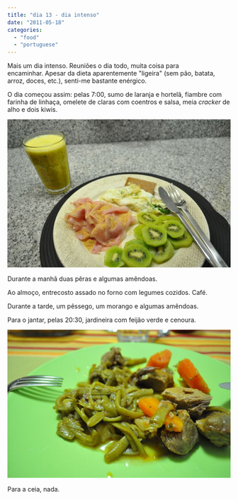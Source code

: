 ```yaml
---
title: "dia 13 - dia intenso"
date: "2011-05-18"
categories: 
  - "food"
  - "portuguese"
---
```


Mais um dia intenso. Reuniões o dia todo, muita coisa para encaminhar. Apesar da dieta aparentemente "ligeira" (sem pão, batata, arroz, doces, etc.), senti-me bastante enérgico.  
  
O dia começou assim: pelas 7:00, sumo de laranja e hortelã, fiambre com farinha de linhaça, omelete de claras com coentros e salsa, meia _cracker_ de alho e dois kiwis.  
  

[![](images/Querida+Di+-+607.jpg)](http://4.bp.blogspot.com/-WelZ1cqZQTg/TdQqT3V2sLI/AAAAAAAAEF0/JBRB6EeSNFY/s1600/Querida+Di+-+607.jpg)

  

Durante a manhã duas pêras e algumas amêndoas.

  

Ao almoço, entrecosto assado no forno com legumes cozidos. Café.

  

Durante a tarde, um pêssego, um morango e algumas amêndoas.

  

Para o jantar, pelas 20:30, jardineira com feijão verde e cenoura.

  

[![](images/Querida+Di+-+608.jpg)](http://1.bp.blogspot.com/-Bec6C1oh-Mg/TdQqUMB3bQI/AAAAAAAAEF4/hmpFPwwxl5A/s1600/Querida+Di+-+608.jpg)

  
Para a ceia, nada.
